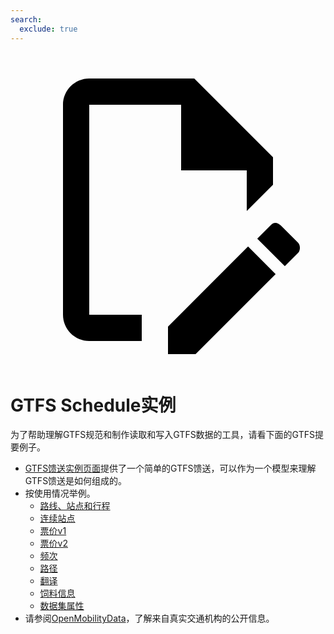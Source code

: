 ```yaml
---
search:
  exclude: true
---
```


<a class="pencil-link" href="https://github.com/MobilityData/gtfs.org/edit/main/docs/schedule/examples/index.md" title="Edit this page" target="_blank">
    <svg class="pencil" xmlns="http://www.w3.org/2000/svg" viewBox="0 0 24 24"><path d="M10 20H6V4h7v5h5v3.1l2-2V8l-6-6H6c-1.1 0-2 .9-2 2v16c0 1.1.9 2 2 2h4v-2m10.2-7c.1 0 .3.1.4.2l1.3 1.3c.2.2.2.6 0 .8l-1 1-2.1-2.1 1-1c.1-.1.2-.2.4-.2m0 3.9L14.1 23H12v-2.1l6.1-6.1 2.1 2.1Z"></path></svg>
  </a>

# GTFS Schedule实例

为了帮助理解GTFS规范和制作读取和写入GTFS数据的工具，请看下面的GTFS提要例子。

- [GTFS馈送实例页面](/schedule/example-feed)提供了一个简单的GTFS馈送，可以作为一个模型来理解GTFS馈送是如何组成的。
- 按使用情况举例。
  - [路线、站点和行程](routes-stops-trips)
  - [连续站点](continuous-stops)
  - [票价v1](fares-v1)
  - [票价v2](fares-v2)
  - [频次](frequencies)
  - [路径](pathways)
  - [翻译](translations)
  - [饲料信息](feed-info)
  - [数据集属性](attributions)
- 请参阅[OpenMobilityData](https://openmobilitydata.org/)，了解来自真实交通机构的公开信息。

